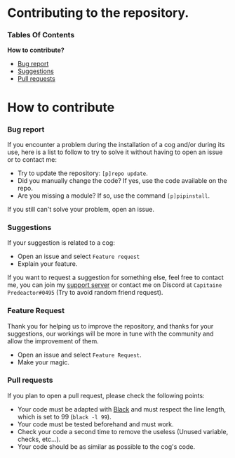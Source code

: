 # Contributing to the repository.

### Tables Of Contents

**How to contribute?**
 - [Bug report](#bug-report)
 - [Suggestions](#suggestions)
 - [Pull requests](#pull-requests)

# How to contribute

### Bug report

If you encounter a problem during the installation of a cog and/or during its use, here is a list to follow to try to solve it without having to open an issue or to contact me:
- Try to update the repository: `[p]repo update`.
- Did you manually change the code? If yes, use the code available on the repo.
- Are you missing a module? If so, use the command `[p]pipinstall`.

If you still can't solve your problem, open an issue.

### Suggestions

If your suggestion is related to a cog:
- Open an issue and select `Feature request`
- Explain your feature.

If you want to request a suggestion for something else, feel free to contact me, you can join my [support server](https://discord.gg/zg6ydua) or contact me on Discord at `Capitaine Predeactor#0495` (Try to avoid random friend request).

### Feature Request

Thank you for helping us to improve the repository, and thanks for your suggestions, our workings will be more in tune with the community and allow the improvement of them.
- Open an issue and select `Feature Request`.
- Make your magic.

### Pull requests

If you plan to open a pull request, please check the following points:
- Your code must be adapted with [Black](https://github.com/psf/black) and must respect the line length, which is set to 99 (`black -l 99`).
- Your code must be tested beforehand and must work.
- Check your code a second time to remove the useless (Unused variable, checks, etc...).
- Your code should be as similar as possible to the cog's code.
